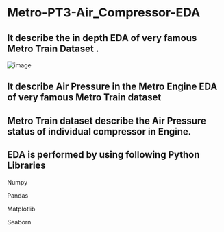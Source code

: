 # Metro-PT3-Air_Compressor-EDA

## It describe the in depth EDA of very famous Metro Train Dataset . 

![image](https://github.com/Kartik-Doye/Metro-PT3-Air_Compressor-EDA/assets/140334885/42d720e6-3b0e-4832-9613-bcae86c5a360)

## It describe Air Pressure in the Metro Engine EDA of very famous Metro Train dataset

## Metro Train dataset describe the Air Pressure status of individual compressor in Engine.

## EDA is performed by using following Python Libraries

Numpy

Pandas

Matplotlib

Seaborn

